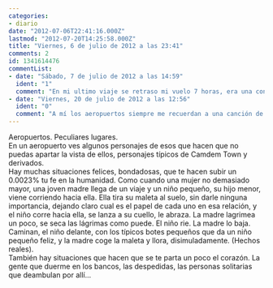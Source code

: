 ```yaml
---
categories:
- diario
date: "2012-07-06T22:41:16.000Z"
lastmod: "2012-07-20T14:25:58.000Z"
title: "Viernes, 6 de julio de 2012 a las 23:41"
comments: 2
id: 1341614476
commentList:
- date: "Sábado, 7 de julio de 2012 a las 14:59"
  ident: "1"
  comment: "En mi ultimo viaje se retraso mi vuelo 7 horas, era una conexion y solo otras 5 personas iban al mismo destino final que nosotros. Habia otras dos parejas entre ellos, nos reconocimos porque cuando paso la primera hora nos quedamos solos donde estabamos, y ibamos hasta la TV cada poco a ver cuando salia el vuelo. Fuimos a tomar un cafe todos juntos, y al cabo de unas horas habiamos hablado de nuestro viaje, nuestra vida, jugamos a las cartas e incluso un poco añ escondite.\n\nCuando por fin salio nuestro vuelo eramos casi amigos del alma, y aunque no creo que les vuelva a ver nos dimos los telefonos por si algun dia pasabamos por nuestras respectivas ciudades. \n\nA veces la vida te regala experiencias y momentos inolvidables donde menos lo esperas..."
- date: "Viernes, 20 de julio de 2012 a las 12:56"
  ident: "0"
  comment: "A mí los aeropuertos siempre me recuerdan a una canción de Ismael Serrano...\n\nhttp://www.youtube.com/watch?v=yQic9rC3Mek\n\nLos aeropuertos... en mi último viaje había una chica de familia mexicana que era gallega y que se dirigía  Distrito Federal... era guapa, era simpática, hablamos de algunas cosas y cuando nos disponíamos a separarnos para pillar nuestros respectivos vuelos, sólo nos despedimos con un \"Adiós, que vaya bien, buen viaje *sonrisa*\"... Pensé en pedirle su nombre para agregarla a alguna red social... pero por alguna razón lo dejé ahí. \n\nO como aquella señora en la terminal de Caracas que me pidió que la levantase, no era muy mayor tendría unos 40 y estaba sentada y me llamó para que la ayudase a levantarse, estaba un poco rellenita, eso sí... la cuestión es que fue sólo llegar a Venezuela y por alguna razón fue como ver lo distinta que es la gente allí, lo abierta y cercana que es... \n\nCurioso... aeropuertos que hacen que te reconcilies un poco  con el ser humano."
---
```


Aeropuertos. Peculiares lugares.   
En un aeropuerto ves algunos personajes de esos que hacen que no puedas apartar la vista de ellos, personajes típicos de Camdem Town y derivados.  
Hay muchas situaciones felices, bondadosas, que te hacen subir un 0.0023% tu fe en la humanidad. Como cuando una mujer no demasiado mayor, una joven madre llega de un viaje y un niño pequeño, su hijo menor, viene corriendo hacia ella. Ella tira su maleta al suelo, sin darle ninguna importancia, dejando claro cual es el papel de cada uno en esa relación, y el niño corre hacia ella, se lanza a su cuello, le abraza. La madre lagrimea un poco, se seca las lágrimas como puede. El niño rie. La madre lo baja. Caminan, el niño delante, con los típicos botes pequeños que da un niño pequeño feliz, y la madre coge la maleta y llora, disimuladamente. (Hechos reales).  
También hay situaciones que hacen que se te parta un poco el corazón. La gente que duerme en los bancos, las despedidas, las personas solitarias que deambulan por allí...